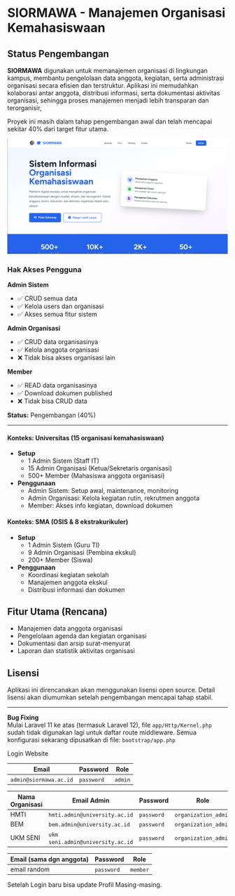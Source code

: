 # SIORMAWA - Manajemen Organisasi Kemahasiswaan

## Status Pengembangan

**SIORMAWA** digunakan untuk memanajemen organisasi di lingkungan kampus, membantu pengelolaan data anggota, kegiatan, serta administrasi organisasi secara efisien dan terstruktur. Aplikasi ini memudahkan kolaborasi antar anggota, distribusi informasi, serta dokumentasi aktivitas organisasi, sehingga proses manajemen menjadi lebih transparan dan terorganisir, 

Proyek ini masih dalam tahap pengembangan awal dan telah mencapai sekitar 40% dari target fitur utama.


![SS AWAL](./siormawa.png)

### Hak Akses Pengguna

**Admin Sistem**
- ✅ CRUD semua data
- ✅ Kelola users dan organisasi
- ✅ Akses semua fitur sistem

**Admin Organisasi**
- ✅ CRUD data organisasinya
- ✅ Kelola anggota organisasi
- ❌ Tidak bisa akses organisasi lain

**Member**
- ✅ READ data organisasinya
- ✅ Download dokumen published
- ❌ Tidak bisa CRUD data

**Status:** Pengembangan (40%)

---

#### Konteks: Universitas (15 organisasi kemahasiswaan)

- **Setup**
    - 1 Admin Sistem (Staff IT)
    - 15 Admin Organisasi (Ketua/Sekretaris organisasi)
    - 500+ Member (Mahasiswa anggota organisasi)
- **Penggunaan**
    - Admin Sistem: Setup awal, maintenance, monitoring
    - Admin Organisasi: Kelola kegiatan rutin, rekrutmen anggota
    - Member: Akses info kegiatan, download dokumen

#### Konteks: SMA (OSIS & 8 ekstrakurikuler)

- **Setup**
    - 1 Admin Sistem (Guru TI)
    - 9 Admin Organisasi (Pembina ekskul)
    - 200+ Member (Siswa)
- **Penggunaan**
    - Koordinasi kegiatan sekolah
    - Manajemen anggota ekskul
    - Distribusi informasi dan dokumen
## Fitur Utama (Rencana)

- Manajemen data anggota organisasi
- Pengelolaan agenda dan kegiatan organisasi
- Dokumentasi dan arsip surat-menyurat
- Laporan dan statistik aktivitas organisasi

## Lisensi

Aplikasi ini direncanakan akan menggunakan lisensi open source. Detail lisensi akan diumumkan setelah pengembangan mencapai tahap stabil.

---

**Bug Fixing**  
Mulai Laravel 11 ke atas (termasuk Laravel 12), file `app/Http/Kernel.php` sudah tidak digunakan lagi untuk daftar route middleware. Semua konfigurasi sekarang dipusatkan di file: `bootstrap/app.php`

Login Website

| Email                  | Password   | Role    |
| ---------------------- | ---------- | ------- |
| `admin@siormawa.ac.id` | `password` | `admin` |

| Nama Organisasi | Email Admin                       | Password   | Role                 |
| --------------- | --------------------------------- | ---------- | -------------------- |
| HMTI            | `hmti.admin@university.ac.id`     | `password` | `organization_admin` |
| BEM             | `bem.admin@university.ac.id`      | `password` | `organization_admin` |
| UKM SENI        | `ukm seni.admin@university.ac.id` | `password` | `organization_admin` |

| Email (sama dgn anggota) | Password   | Role     |
| ------------------------ | ---------- | -------- |
| email random             | `password` | `member` |

Setelah Login baru bisa update Profil Masing-masing.